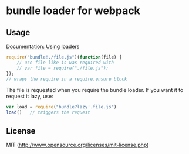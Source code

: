 # bundle loader for webpack

## Usage

[Documentation: Using loaders](http://webpack.github.io/docs/using-loaders.html)

``` javascript
require("bundle!./file.js")(function(file) {
	// use file like is was required with
	// var file = require("./file.js");
});
// wraps the require in a require.ensure block
```

The file is requested when you require the bundle loader. If you want it to request it lazy, use:

``` javascript
var load = require("bundle?lazy!.file.js")
load()   // triggers the request

```

## License

MIT (http://www.opensource.org/licenses/mit-license.php)
